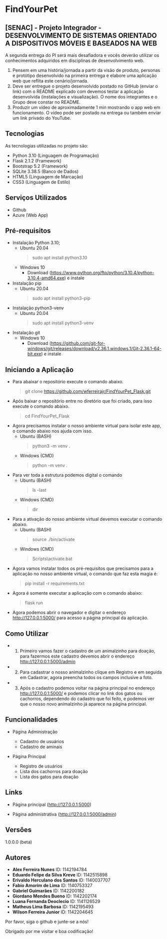 # FindYourPet

## [SENAC] - Projeto Integrador -  DESENVOLVIMENTO DE SISTEMAS ORIENTADO A DISPOSITIVOS MÓVEIS E BASEADOS NA WEB

A segunda entrega do PI será mais desafiadora e vocês deverão utilizar os conhecimentos adquiridos em disciplinas de desenvolvimento web.

1) Pensem em uma história/jornada a partir da visão de produto, personas e protótipo desenvolvido na primeira entrega e elabore uma aplicação web que reflita este cenário/jornada.
2) Deve ser entregue o projeto desenvolvido postado no GitHub (enviar o link) com o README explicado com devemos testar a aplicação desenvolvida (instalações e visualização). O nome dos integrantes e o Grupo deve constar no README.
3) Produzir um vídeo de aproximadamente 1 min mostrando o app web em funcionamento. O vídeo pode ser postado na entrega ou também enviar um link privado do YouTube.


## Tecnologias 

As tecnologias utilizadas no projeto são:

* Python 3.10 (Linguagem de Programação)
* Flask 2.1.2 (Framework)
* Bootstrap 5.2 (Framework)
* SQLite 3.38.5 (Banco de Dados)
* HTML5 (Linguagem de Marcação)
* CSS3 (Linguagem de Estilo)


## Serviços Utilizados

* Github
* Azure (Web App)


## Pré-requisitos
* Instalação Python 3.10;
    - Ubuntu 20.04
        > sudo apt install python3.10
    - Windows 10
        - Download (https://www.python.org/ftp/python/3.10.4/python-3.10.4-amd64.exe)  e instale
* Instalação pip
    - Ubuntu 20.04
        > sudo apt install python3-pip
* Instalação python3-venv
    - Ubuntu 20.04
        > sudo apt install python3-venv
* Instalação git
    - Windows 10
        - Download (https://github.com/git-for-windows/git/releases/download/v2.36.1.windows.1/Git-2.36.1-64-bit.exe) e instale


## Iniciando a Aplicação

* Para abaixar o repositório execute o comando abaixo.
    > git clone https://github.com/wferreirajr/FindYourPet_Flask.git
* Após baixar o repositório entre no diretório que foi criado, para isso execute o comando abaixo.
    > cd FindYourPet_Flask
* Agora precisamos instalar o nosso ambiente virtual para isolar este app, o comando abaixo nos ajuda com isso.
    - Ubuntu (BASH)
        > python3 -m venv .
    - Windows (CMD)
        > python -m venv .
* Para ver toda a estrutura podemos digital o comando
    - Ubuntu (BASH)
        > ls -last
    - Windows (CMD)
        > dir
* Para a ativação do nosso ambiente virtual devemos executar o comando abaixo.
    - Ubuntu (BASH)
        > source ./bin/activate
    - Windows (CMD)
        > Scripts\activate.bat
* Agora vamos instalar todos os pré-requisitos que precisamos para a aplicação no nosso ambiente virtual, o comando que faz esta magia é:
    > pip install -r requirements.txt
* Agora é somente executar a aplicação com o comando abaixo:
    > flask run
* Agora podemos abrir o navegador e digitar o endereço http://127.0.0.1:5000/ para acesso a página principal da aplicação.
## Como Utilizar

* 1. Primeiro vamos fazer o cadastro de um animalzinho para doação, para fazermos este cadastro devemos abrir o endereço http://127.0.0.1:5000/admin
* 2. Para cadastrar o nosso animalzinho clique em Registro e em seguida em Cadastrar, agora preencha todos os campos inclusive a foto.
* 3. Após o cadastro podemos voltar na página principal no endereço http://127.0.0.1:5000/ e podemos clicar no link dos gatos ou cachorros, dependendo do cadastro que foi feito, e podemos ver que o nosso novo animalzinho já aparece na página principal.


## Funcionalidades

* Página Administração
    - Cadastro de usuários
    - Cadastro de aminais

* Página Principal
    - Registro de usuários
    - Lista dos cachorros para doação
    - Lista dos gatos para doação


## Links

* Página principal (http://127.0.0.1:5000)

* Página administrativa (http://127.0.0.1:5000/admin)


## Versões

1.0.0.0 (beta)


## Autores

* **Alex Ferreira Nunes** ID: 1142194784
* **Eduardo Felipe da Silva Kreve** ID: 1142515898
* **Erivaldo Herculano dos Santos** ID: 1140037707
* **Fabio Amorim de Lima** ID: 1140753327
* **Gabriel Guimarães** ID: 1142200182
* **Giordano Mendes Bueno** ID: 1142202174
* **Luana Fernanda Deoclecio** ID: 1141126529
* **Matheus Lima Barbosa** ID: 1142195493
* **Wilson Ferreira Junior** ID: 1142204645

Por favor, siga o github e junte-se a nós!

Obrigado por me visitar e boa codificação!


